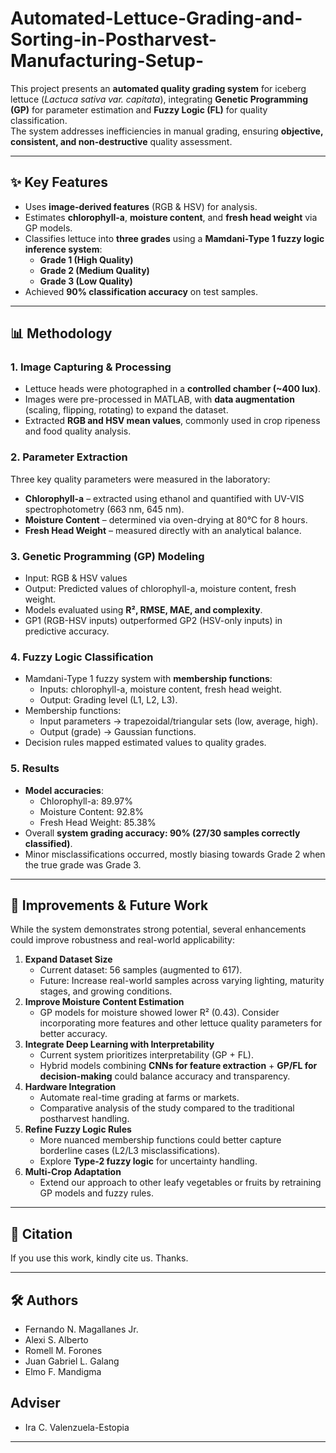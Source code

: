 # Automated-Lettuce-Grading-and-Sorting-in-Postharvest-Manufacturing-Setup-

This project presents an **automated quality grading system** for iceberg lettuce (*Lactuca sativa var. capitata*), integrating **Genetic Programming (GP)** for parameter estimation and **Fuzzy Logic (FL)** for quality classification.  
The system addresses inefficiencies in manual grading, ensuring **objective, consistent, and non-destructive** quality assessment.

---

## ✨ Key Features
- Uses **image-derived features** (RGB & HSV) for analysis.
- Estimates **chlorophyll-a**, **moisture content**, and **fresh head weight** via GP models.
- Classifies lettuce into **three grades** using a **Mamdani-Type 1 fuzzy logic inference system**:
  - **Grade 1 (High Quality)**  
  - **Grade 2 (Medium Quality)**  
  - **Grade 3 (Low Quality)**
- Achieved **90% classification accuracy** on test samples.

---

## 📊 Methodology

### 1. Image Capturing & Processing
- Lettuce heads were photographed in a **controlled chamber (~400 lux)**.  
- Images were pre-processed in MATLAB, with **data augmentation** (scaling, flipping, rotating) to expand the dataset.  
- Extracted **RGB and HSV mean values**, commonly used in crop ripeness and food quality analysis.

### 2. Parameter Extraction
Three key quality parameters were measured in the laboratory:
- **Chlorophyll-a** – extracted using ethanol and quantified with UV-VIS spectrophotometry (663 nm, 645 nm).  
- **Moisture Content** – determined via oven-drying at 80°C for 8 hours.  
- **Fresh Head Weight** – measured directly with an analytical balance.  

### 3. Genetic Programming (GP) Modeling
- Input: RGB & HSV values  
- Output: Predicted values of chlorophyll-a, moisture content, fresh weight.  
- Models evaluated using **R², RMSE, MAE, and complexity**.  
- GP1 (RGB-HSV inputs) outperformed GP2 (HSV-only inputs) in predictive accuracy.

### 4. Fuzzy Logic Classification
- Mamdani-Type 1 fuzzy system with **membership functions**:
  - Inputs: chlorophyll-a, moisture content, fresh head weight.  
  - Output: Grading level (L1, L2, L3).  
- Membership functions:
  - Input parameters → trapezoidal/triangular sets (low, average, high).  
  - Output (grade) → Gaussian functions.  
- Decision rules mapped estimated values to quality grades.

### 5. Results
- **Model accuracies**:
  - Chlorophyll-a: 89.97%  
  - Moisture Content: 92.8%  
  - Fresh Head Weight: 85.38%  
- Overall **system grading accuracy: 90% (27/30 samples correctly classified)**.  
- Minor misclassifications occurred, mostly biasing towards Grade 2 when the true grade was Grade 3.

---

## 🚀 Improvements & Future Work
While the system demonstrates strong potential, several enhancements could improve robustness and real-world applicability:

1. **Expand Dataset Size**
   - Current dataset: 56 samples (augmented to 617).  
   - Future: Increase real-world samples across varying lighting, maturity stages, and growing conditions.
2. **Improve Moisture Content Estimation**
   - GP models for moisture showed lower R² (0.43). Consider incorporating more features and other lettuce quality parameters for better accuracy.
3. **Integrate Deep Learning with Interpretability**
   - Current system prioritizes interpretability (GP + FL).  
   - Hybrid models combining **CNNs for feature extraction** + **GP/FL for decision-making** could balance accuracy and transparency.
4. **Hardware Integration**
   - Automate real-time grading at farms or markets.
   - Comparative analysis of the study compared to the traditional postharvest handling. 
5. **Refine Fuzzy Logic Rules**
   - More nuanced membership functions could better capture borderline cases (L2/L3 misclassifications).  
   - Explore **Type-2 fuzzy logic** for uncertainty handling.
6. **Multi-Crop Adaptation**
   - Extend our approach to other leafy vegetables or fruits by retraining GP models and fuzzy rules.

---

## 📌 Citation
If you use this work, kindly cite us. Thanks.

---

## 🛠️ Authors
- Fernando N. Magallanes Jr.  
- Alexi S. Alberto  
- Romell M. Forones  
- Juan Gabriel L. Galang  
- Elmo F. Mandigma

## Adviser
- Ira C. Valenzuela-Estopia  

---
